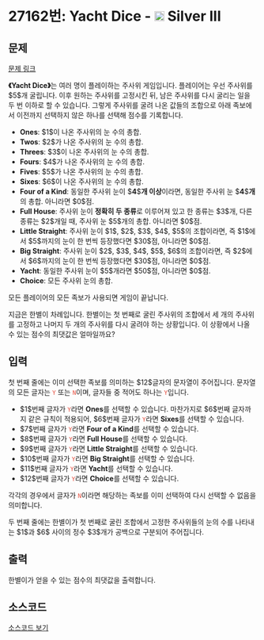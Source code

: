 # 27162번: Yacht Dice - <img src="https://static.solved.ac/tier_small/8.svg" style="height:20px" /> Silver III

<!-- performance -->

<!-- 문제 제출 후 깃허브에 푸시를 했을 때 제출한 코드의 성능이 입력될 공간입니다.-->

<!-- end -->

## 문제

[문제 링크](https://boj.kr/27162)


<p><strong>《Yacht Dice》</strong>는 여러 명이 플레이하는 주사위 게임입니다. 플레이어는 우선 주사위를 $5$개 굴립니다. 이후 원하는 주사위를 고정시킨 뒤, 남은 주사위를 다시 굴리는 일을 두 번 이하로 할 수 있습니다. 그렇게 주사위를 굴려 나온 값들의 조합으로 아래 족보에서 이전까지 선택하지 않은 하나를 선택해 점수를 기록합니다.</p>

<ul>
<li><strong>Ones</strong>: $1$이 나온 주사위의 눈 수의 총합.</li>
<li><strong>Twos</strong>: $2$가 나온 주사위의 눈 수의 총합.</li>
<li><strong>Threes</strong>: $3$이 나온 주사위의 눈 수의 총합.</li>
<li><strong>Fours</strong>: $4$가 나온 주사위의 눈 수의 총합.</li>
<li><strong>Fives</strong>: $5$가 나온 주사위의 눈 수의 총합.</li>
<li><strong>Sixes</strong>: $6$이 나온 주사위의 눈 수의 총합.</li>
<li><strong>Four of a Kind</strong>: 동일한 주사위 눈이 $<strong>4</strong>$<strong>개 이상</strong>이라면, 동일한 주사위 눈 $<strong>4</strong>$<strong>개</strong>의 총합. 아니라면 $0$점.</li>
<li><strong>Full House</strong>: 주사위 눈이 <strong>정확히 두 종류</strong>로 이루어져 있고 한 종류는 $3$개, 다른 종류는 $2$개일 때, 주사위 눈 $5$개의 총합. 아니라면 $0$점.</li>
<li><strong>Little Straight</strong>: 주사위 눈이 $1$, $2$, $3$, $4$, $5$의 조합이라면, 즉 $1$에서 $5$까지의 눈이 한 번씩 등장했다면 $30$점, 아니라면 $0$점.</li>
<li><strong>Big Straight</strong>: 주사위 눈이 $2$, $3$, $4$, $5$, $6$의 조합이라면, 즉 $2$에서 $6$까지의 눈이 한 번씩 등장했다면 $30$점, 아니라면 $0$점.</li>
<li><strong>Yacht</strong>: 동일한 주사위 눈이 $5$개라면 $50$점, 아니라면 $0$점.</li>
<li><strong>Choice</strong>: 모든 주사위 눈의 총합.</li>
</ul>

<p>모든 플레이어의 모든 족보가 사용되면 게임이 끝납니다.</p>

<p>지금은 한별이 차례입니다. 한별이는 첫 번째로 굴린 주사위의 조합에서 세 개의 주사위를 고정하고 나머지 두 개의 주사위를 다시 굴려야 하는 상황입니다. 이 상황에서 나올 수 있는 점수의 최댓값은 얼마일까요?</p>



## 입력


<p>첫 번째 줄에는 이미 선택한 족보를 의미하는 $12$글자의 문자열이 주어집니다. 문자열의 모든 글자는 <span style="color:#e74c3c;"><code>Y</code></span> 또는 <span style="color:#e74c3c;"><code>N</code></span>이며, 글자들 중 적어도 하나는 <span style="color:#e74c3c;"><code>Y</code></span>입니다.</p>

<ul>
<li>$1$번째 글자가 <span style="color:#e74c3c;"><code>Y</code></span>라면 <strong>Ones</strong>를 선택할 수 있습니다. 마찬가지로 $6$번째 글자까지 같은 규칙이 적용되어, $6$번째 글자가 <span style="color:#e74c3c;"><code>Y</code></span>라면 <strong>Sixes</strong>를 선택할 수 있습니다.</li>
<li>$7$번째 글자가 <span style="color:#e74c3c;"><code>Y</code></span>라면 <strong>Four of a Kind</strong>를 선택할 수 있습니다.</li>
<li>$8$번째 글자가 <span style="color:#e74c3c;"><code>Y</code></span>라면 <strong>Full House</strong>를 선택할 수 있습니다.</li>
<li>$9$번째 글자가 <span style="color:#e74c3c;"><code>Y</code></span>라면 <strong>Little Straight</strong>를 선택할 수 있습니다.</li>
<li>$10$번째 글자가 <span style="color:#e74c3c;"><code>Y</code></span>라면 <strong>Big Straight</strong>를 선택할 수 있습니다.</li>
<li>$11$번째 글자가 <span style="color:#e74c3c;"><code>Y</code></span>라면 <strong>Yacht</strong>를 선택할 수 있습니다.</li>
<li>$12$번째 글자가 <span style="color:#e74c3c;"><code>Y</code></span>라면 <strong>Choice</strong>를 선택할 수 있습니다.</li>
</ul>

<p>각각의 경우에서 글자가 <span style="color:#e74c3c;"><code>N</code></span>이라면 해당하는 족보를 이미 선택하여 다시 선택할 수 없음을 의미합니다.</p>

<p>두 번째 줄에는 한별이가 첫 번째로 굴린 조합에서 고정한 주사위들의 눈의 수를 나타내는 $1$과 $6$ 사이의 정수 $3$개가 공백으로 구분되어 주어집니다.</p>



## 출력


<p>한별이가 얻을 수 있는 점수의 최댓값을 출력합니다.</p>



## 소스코드

[소스코드 보기](Yacht%20Dice.py)